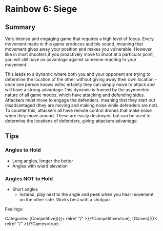 # Rainbow 6: Siege

## Summary

Very intense and engaging game that requires a high level of focus.
Every movement made in this game produces audible sound, meaning that movement
gives away your position and makes you vulnerable.
However, like in most shooters,if you proactively move to shoot at a particular
point, you will still have an advantage against someone reacting to your
movement.

This leads to a dynamic where both you and your opponent are trying to determine
the location of the other without giving away their own location - once one
person knows withc ertainty they can simply move to attack and will have a strong
advantage.This dynamic is framed by the asymmetric nature of all game modes,
which have attacking and defending sides.
Attackers must move to engage the defenders, meaning that they start out
disadvantaged (they are moving and making noise while defenders are not).
To counter this, attackers all have remote control drones that make noise when
they move around.
These are easily destroyed, but can be used to determine the locations of
defenders, giving attackers advantage.

## Tips

### Angles to Hold

 - Long angles, longer the better
 - Angles with wierd elevation

### Angles NOT to Hold

 - Short angles
     - Instead, play next to the angle and peek when you hear movement on the other side.  Works best with a shotgun

Feelings:

Categories: [Competitive]({{< relref "/" >}}?Competitive=true),
[Games]({{< relref "/" >}}?Games=true)